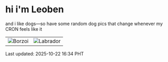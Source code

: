 # hi i'm Leoben

and i like dogs—so have some random dog pics that change whenever my CRON feels like it

|  |  |
|--------|----------|
| ![Borzoi](https://random-dog-vercel.vercel.app/api/random-borzoi?v=1761122043) | ![Labrador](https://random-dog-vercel.vercel.app/api/random-labrador?v=1761122043) |

Last updated: 2025-10-22 16:34 PHT
